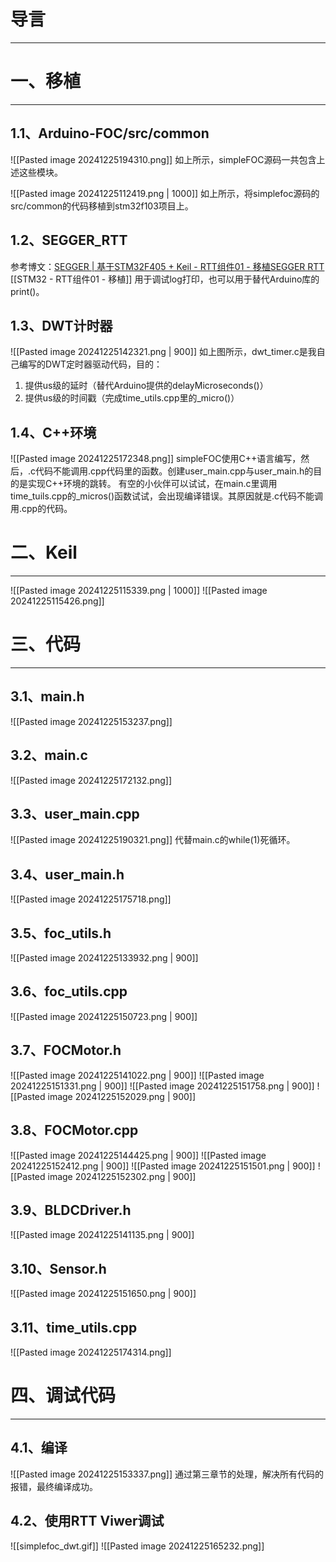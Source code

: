 # 导言
---



# 一、移植
---
## 1.1、Arduino-FOC/src/common
![[Pasted image 20241225194310.png]]
如上所示，simpleFOC源码一共包含上述这些模块。

![[Pasted image 20241225112419.png | 1000]]
如上所示，将simplefoc源码的src/common的代码移植到stm32f103项目上。

## 1.2、SEGGER_RTT
参考博文：[SEGGER | 基于STM32F405 + Keil - RTT组件01 - 移植SEGGER RTT](https://blog.csdn.net/wallace89/article/details/144478238?spm=1001.2014.3001.5502)
[[STM32 - RTT组件01 - 移植]]
用于调试log打印，也可以用于替代Arduino库的print()。

## 1.3、DWT计时器
![[Pasted image 20241225142321.png | 900]]
如上图所示，dwt_timer.c是我自己编写的DWT定时器驱动代码，目的：
1. 提供us级的延时（替代Arduino提供的delayMicroseconds()）
2. 提供us级的时间戳（完成time_utils.cpp里的_micro()）

## 1.4、C++环境
![[Pasted image 20241225172348.png]]
simpleFOC使用C++语言编写，然后，.c代码不能调用.cpp代码里的函数。创建user_main.cpp与user_main.h的目的是实现C++环境的跳转。
有空的小伙伴可以试试，在main.c里调用time_tuils.cpp的_micros()函数试试，会出现编译错误。其原因就是.c代码不能调用.cpp的代码。

# 二、Keil
---
![[Pasted image 20241225115339.png | 1000]]
![[Pasted image 20241225115426.png]]
# 三、代码
---
## 3.1、main.h
![[Pasted image 20241225153237.png]]
## 3.2、main.c
![[Pasted image 20241225172132.png]]
## 3.3、user_main.cpp
![[Pasted image 20241225190321.png]]
代替main.c的while(1)死循环。
## 3.4、user_main.h
![[Pasted image 20241225175718.png]]
## 3.5、foc_utils.h
![[Pasted image 20241225133932.png | 900]]

## 3.6、foc_utils.cpp
![[Pasted image 20241225150723.png | 900]]


## 3.7、FOCMotor.h
![[Pasted image 20241225141022.png | 900]]
![[Pasted image 20241225151331.png | 900]]
![[Pasted image 20241225151758.png | 900]]
![[Pasted image 20241225152029.png | 900]]
## 3.8、FOCMotor.cpp
![[Pasted image 20241225144425.png | 900]]
![[Pasted image 20241225152412.png | 900]]
![[Pasted image 20241225151501.png | 900]]
![[Pasted image 20241225152302.png | 900]]

## 3.9、BLDCDriver.h
![[Pasted image 20241225141135.png | 900]]
## 3.10、Sensor.h
![[Pasted image 20241225151650.png | 900]]

## 3.11、time_utils.cpp
![[Pasted image 20241225174314.png]]


# 四、调试代码
---
## 4.1、编译
![[Pasted image 20241225153337.png]]
通过第三章节的处理，解决所有代码的报错，最终编译成功。

## 4.2、使用RTT Viwer调试
![[simplefoc_dwt.gif]]
![[Pasted image 20241225165232.png]]




